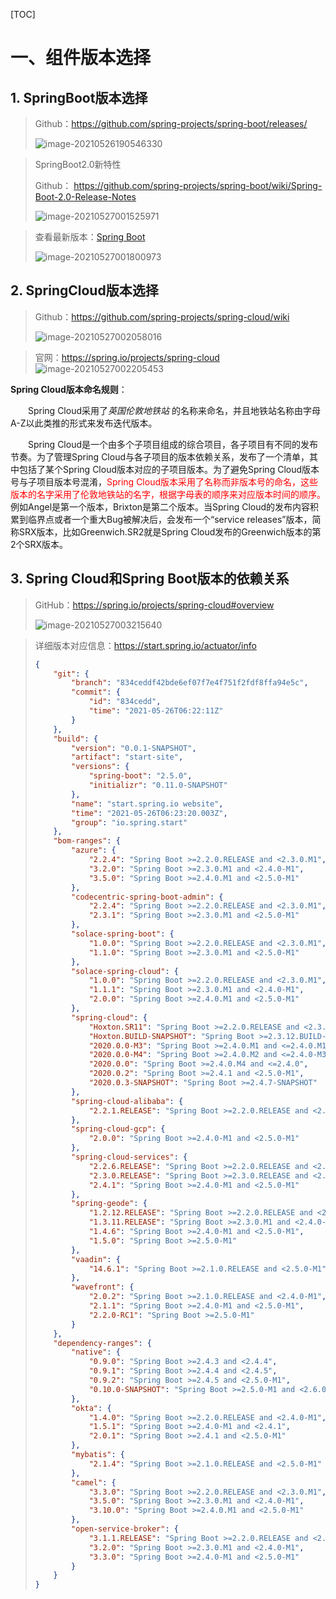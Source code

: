 [TOC]

#  一、组件版本选择

## 1. SpringBoot版本选择

> Github：https://github.com/spring-projects/spring-boot/releases/
>
> ![image-20210526190546330](.\\001103-992993.png)

> SpringBoot2.0新特性
>
> Github： https://github.com/spring-projects/spring-boot/wiki/Spring-Boot-2.0-Release-Notes
>
> ![image-20210527001525971](.\001743-857784.png)

> 查看最新版本：[Spring Boot](https://spring.io/projects/spring-boot#learn)
>
> ![image-20210527001800973](.\002022-561188.png)

## 2. SpringCloud版本选择

> Github：https://github.com/spring-projects/spring-cloud/wiki
>
> ![image-20210527002058016](.\image-20210527002058016.png)
>
> 

> 官网：https://spring.io/projects/spring-cloud ![image-20210527002205453](.\002207-778064.png)

**Spring Cloud版本命名规则**：

&emsp;&emsp;Spring Cloud采用了*英国伦敦地铁站* 的名称来命名，并且地铁站名称由字母A-Z以此类推的形式来发布迭代版本。

&emsp;&emsp;Spring Cloud是一个由多个子项目组成的综合项目，各子项目有不同的发布节奏。为了管理Spring Cloud与各子项目的版本依赖关系，发布了一个清单，其中包括了某个Spring Cloud版本对应的子项目版本。为了避免Spring Cloud版本号与子项目版本号混淆，<font color='red'>Spring Cloud版本采用了名称而非版本号的命名，这些版本的名字采用了伦敦地铁站的名字，根据字母表的顺序来对应版本时间的顺序。</font>例如Angel是第一个版本，Brixton是第二个版本。当Spring Cloud的发布内容积累到临界点或者一个重大Bug被解决后，会发布一个“service releases”版本，简称SRX版本，比如Greenwich.SR2就是Spring Cloud发布的Greenwich版本的第2个SRX版本。

## 3. Spring Cloud和Spring Boot版本的依赖关系

> GitHub：https://spring.io/projects/spring-cloud#overview
>
> ![image-20210527003215640](.\003221-924710.png)

> 详细版本对应信息：https://start.spring.io/actuator/info
>
> ```json
> {
>     "git": {
>         "branch": "834ceddf42bde6ef07f7e4f751f2fdf8ffa94e5c",
>         "commit": {
>             "id": "834cedd",
>             "time": "2021-05-26T06:22:11Z"
>         }
>     },
>     "build": {
>         "version": "0.0.1-SNAPSHOT",
>         "artifact": "start-site",
>         "versions": {
>             "spring-boot": "2.5.0",
>             "initializr": "0.11.0-SNAPSHOT"
>         },
>         "name": "start.spring.io website",
>         "time": "2021-05-26T06:23:20.003Z",
>         "group": "io.spring.start"
>     },
>     "bom-ranges": {
>         "azure": {
>             "2.2.4": "Spring Boot >=2.2.0.RELEASE and <2.3.0.M1",
>             "3.2.0": "Spring Boot >=2.3.0.M1 and <2.4.0-M1",
>             "3.5.0": "Spring Boot >=2.4.0.M1 and <2.5.0-M1"
>         },
>         "codecentric-spring-boot-admin": {
>             "2.2.4": "Spring Boot >=2.2.0.RELEASE and <2.3.0.M1",
>             "2.3.1": "Spring Boot >=2.3.0.M1 and <2.5.0-M1"
>         },
>         "solace-spring-boot": {
>             "1.0.0": "Spring Boot >=2.2.0.RELEASE and <2.3.0.M1",
>             "1.1.0": "Spring Boot >=2.3.0.M1 and <2.5.0-M1"
>         },
>         "solace-spring-cloud": {
>             "1.0.0": "Spring Boot >=2.2.0.RELEASE and <2.3.0.M1",
>             "1.1.1": "Spring Boot >=2.3.0.M1 and <2.4.0-M1",
>             "2.0.0": "Spring Boot >=2.4.0.M1 and <2.5.0-M1"
>         },
>         "spring-cloud": {
>             "Hoxton.SR11": "Spring Boot >=2.2.0.RELEASE and <2.3.12.BUILD-SNAPSHOT",
>             "Hoxton.BUILD-SNAPSHOT": "Spring Boot >=2.3.12.BUILD-SNAPSHOT and <2.4.0.M1",
>             "2020.0.0-M3": "Spring Boot >=2.4.0.M1 and <=2.4.0.M1",
>             "2020.0.0-M4": "Spring Boot >=2.4.0.M2 and <=2.4.0-M3",
>             "2020.0.0": "Spring Boot >=2.4.0.M4 and <=2.4.0",
>             "2020.0.2": "Spring Boot >=2.4.1 and <2.5.0-M1",
>             "2020.0.3-SNAPSHOT": "Spring Boot >=2.4.7-SNAPSHOT"
>         },
>         "spring-cloud-alibaba": {
>             "2.2.1.RELEASE": "Spring Boot >=2.2.0.RELEASE and <2.3.0.M1"
>         },
>         "spring-cloud-gcp": {
>             "2.0.0": "Spring Boot >=2.4.0-M1 and <2.5.0-M1"
>         },
>         "spring-cloud-services": {
>             "2.2.6.RELEASE": "Spring Boot >=2.2.0.RELEASE and <2.3.0.RELEASE",
>             "2.3.0.RELEASE": "Spring Boot >=2.3.0.RELEASE and <2.4.0-M1",
>             "2.4.1": "Spring Boot >=2.4.0-M1 and <2.5.0-M1"
>         },
>         "spring-geode": {
>             "1.2.12.RELEASE": "Spring Boot >=2.2.0.RELEASE and <2.3.0.M1",
>             "1.3.11.RELEASE": "Spring Boot >=2.3.0.M1 and <2.4.0-M1",
>             "1.4.6": "Spring Boot >=2.4.0-M1 and <2.5.0-M1",
>             "1.5.0": "Spring Boot >=2.5.0-M1"
>         },
>         "vaadin": {
>             "14.6.1": "Spring Boot >=2.1.0.RELEASE and <2.5.0-M1"
>         },
>         "wavefront": {
>             "2.0.2": "Spring Boot >=2.1.0.RELEASE and <2.4.0-M1",
>             "2.1.1": "Spring Boot >=2.4.0-M1 and <2.5.0-M1",
>             "2.2.0-RC1": "Spring Boot >=2.5.0-M1"
>         }
>     },
>     "dependency-ranges": {
>         "native": {
>             "0.9.0": "Spring Boot >=2.4.3 and <2.4.4",
>             "0.9.1": "Spring Boot >=2.4.4 and <2.4.5",
>             "0.9.2": "Spring Boot >=2.4.5 and <2.5.0-M1",
>             "0.10.0-SNAPSHOT": "Spring Boot >=2.5.0-M1 and <2.6.0-M1"
>         },
>         "okta": {
>             "1.4.0": "Spring Boot >=2.2.0.RELEASE and <2.4.0-M1",
>             "1.5.1": "Spring Boot >=2.4.0-M1 and <2.4.1",
>             "2.0.1": "Spring Boot >=2.4.1 and <2.5.0-M1"
>         },
>         "mybatis": {
>             "2.1.4": "Spring Boot >=2.1.0.RELEASE and <2.5.0-M1"
>         },
>         "camel": {
>             "3.3.0": "Spring Boot >=2.2.0.RELEASE and <2.3.0.M1",
>             "3.5.0": "Spring Boot >=2.3.0.M1 and <2.4.0-M1",
>             "3.10.0": "Spring Boot >=2.4.0.M1 and <2.5.0-M1"
>         },
>         "open-service-broker": {
>             "3.1.1.RELEASE": "Spring Boot >=2.2.0.RELEASE and <2.3.0.M1",
>             "3.2.0": "Spring Boot >=2.3.0.M1 and <2.4.0-M1",
>             "3.3.0": "Spring Boot >=2.4.0-M1 and <2.5.0-M1"
>         }
>     }
> }
> ```
>
> 
